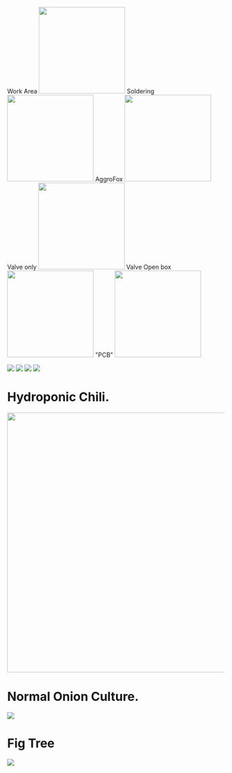 Work Area <img src="https://image.ibb.co/ccTEeT/Whats_App_Image_2018_07_29_at_01_23_14_2.jpg" width="200">
Soldering <img src="https://image.ibb.co/eDdQm8/Whats_App_Image_2018_07_29_at_01_23_14_1.jpg" width="200">
AggroFox <img src="https://image.ibb.co/h5drR8/Whats_App_Image_2018_07_29_at_01_22_33.jpg" width="200">
Valve only <img src="https://image.ibb.co/gHZnzT/Whats_App_Image_2018_07_29_at_01_22_45.jpg" width="200">
Valve Open box<img src="https://image.ibb.co/d377zT/Whats_App_Image_2018_07_29_at_01_23_13.jpg" width="200">
"PCB" <img src="https://image.ibb.co/m2H7zT/Whats_App_Image_2018_07_29_at_01_23_14.jpg" width="200">

<img src="https://image.ibb.co/iS4CJo/Whats_App_Image_2018_07_29_at_21_23_09_1.jpg">
<img src="https://image.ibb.co/mY2cjT/Whats_App_Image_2018_07_29_at_21_23_09.jpg">
<img src="https://image.ibb.co/fkrsJo/Whats_App_Image_2018_07_29_at_21_23_08_1.jpg">
<img src="https://image.ibb.co/jW7or8/Whats_App_Image_2018_07_29_at_21_23_08.jpg">


# Hydroponic Chili.

<img src="https://image.ibb.co/dre1B8/Whats_App_Image_2018_07_29_at_21_23_06_1.jpg" width="600">

# Normal Onion Culture.

<img src="https://image.ibb.co/iS4CJo/Whats_App_Image_2018_07_29_at_21_23_09_1.jpg">

# Fig Tree

<img src="https://image.ibb.co/gqfmdo/Whats_App_Image_2018_07_29_at_21_23_06.jpg">





